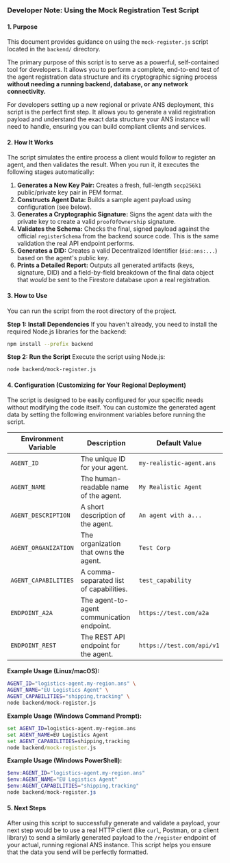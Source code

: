 ### Developer Note: Using the Mock Registration Test Script

#### **1. Purpose**

This document provides guidance on using the `mock-register.js` script located in the `backend/` directory.

The primary purpose of this script is to serve as a powerful, self-contained tool for developers. It allows you to perform a complete, end-to-end test of the agent registration data structure and its cryptographic signing process **without needing a running backend, database, or any network connectivity.**

For developers setting up a new regional or private ANS deployment, this script is the perfect first step. It allows you to generate a valid registration payload and understand the exact data structure your ANS instance will need to handle, ensuring you can build compliant clients and services.

#### **2. How It Works**

The script simulates the entire process a client would follow to register an agent, and then validates the result. When you run it, it executes the following stages automatically:

1.  **Generates a New Key Pair:** Creates a fresh, full-length `secp256k1` public/private key pair in PEM format.
2.  **Constructs Agent Data:** Builds a sample agent payload using configuration (see below).
3.  **Generates a Cryptographic Signature:** Signs the agent data with the private key to create a valid `proofOfOwnership` signature.
4.  **Validates the Schema:** Checks the final, signed payload against the official `registerSchema` from the backend source code. This is the same validation the real API endpoint performs.
5.  **Generates a DID:** Creates a valid Decentralized Identifier (`did:ans:...`) based on the agent's public key.
6.  **Prints a Detailed Report:** Outputs all generated artifacts (keys, signature, DID) and a field-by-field breakdown of the final data object that *would* be sent to the Firestore database upon a real registration.

#### **3. How to Use**

You can run the script from the root directory of the project.

**Step 1: Install Dependencies**
If you haven't already, you need to install the required Node.js libraries for the backend:
```bash
npm install --prefix backend
```

**Step 2: Run the Script**
Execute the script using Node.js:
```bash
node backend/mock-register.js
```

#### **4. Configuration (Customizing for Your Regional Deployment)**

The script is designed to be easily configured for your specific needs without modifying the code itself. You can customize the generated agent data by setting the following environment variables before running the script.

| Environment Variable    | Description                                       | Default Value                               |
| ----------------------- | ------------------------------------------------- | ------------------------------------------- |
| `AGENT_ID`              | The unique ID for your agent.                     | `my-realistic-agent.ans`                    |
| `AGENT_NAME`            | The human-readable name of the agent.             | `My Realistic Agent`                        |
| `AGENT_DESCRIPTION`     | A short description of the agent.                 | `An agent with a...`                        |
| `AGENT_ORGANIZATION`    | The organization that owns the agent.             | `Test Corp`                                 |
| `AGENT_CAPABILITIES`    | A comma-separated list of capabilities.           | `test_capability`                           |
| `ENDPOINT_A2A`          | The agent-to-agent communication endpoint.        | `https://test.com/a2a`                      |
| `ENDPOINT_REST`         | The REST API endpoint for the agent.              | `https://test.com/api/v1`                   |

**Example Usage (Linux/macOS):**
```bash
AGENT_ID="logistics-agent.my-region.ans" \
AGENT_NAME="EU Logistics Agent" \
AGENT_CAPABILITIES="shipping,tracking" \
node backend/mock-register.js
```

**Example Usage (Windows Command Prompt):**
```cmd
set AGENT_ID=logistics-agent.my-region.ans
set AGENT_NAME=EU Logistics Agent
set AGENT_CAPABILITIES=shipping,tracking
node backend/mock-register.js
```

**Example Usage (Windows PowerShell):**
```powershell
$env:AGENT_ID="logistics-agent.my-region.ans"
$env:AGENT_NAME="EU Logistics Agent"
$env:AGENT_CAPABILITIES="shipping,tracking"
node backend/mock-register.js
```

#### **5. Next Steps**

After using this script to successfully generate and validate a payload, your next step would be to use a real HTTP client (like `curl`, Postman, or a client library) to send a similarly generated payload to the `/register` endpoint of your actual, running regional ANS instance. This script helps you ensure that the data you send will be perfectly formatted.
